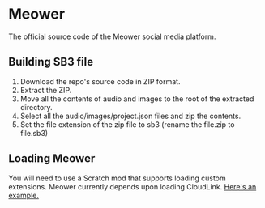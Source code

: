 # Meower
The official source code of the Meower social media platform.

## Building SB3 file
1. Download the repo's source code in ZIP format.
2. Extract the ZIP.
3. Move all the contents of audio and images to the root of the extracted directory.
4. Select all the audio/images/project.json files and zip the contents.
5. Set the file extension of the zip file to sb3 (rename the file.zip to file.sb3)

## Loading Meower
You will need to use a Scratch mod that supports loading custom extensions. Meower currently depends upon loading CloudLink.
[Here's an example.](https://turbowarp.org/editor?extension=https://mikedev101.github.io/cloudlink/B3-0.js)
